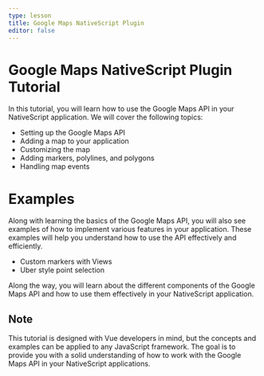 ```yaml
---
type: lesson
title: Google Maps NativeScript Plugin
editor: false
---
```


# Google Maps NativeScript Plugin Tutorial

In this tutorial, you will learn how to use the Google Maps API in your NativeScript application. We will cover the following topics:
- Setting up the Google Maps API
- Adding a map to your application
- Customizing the map
- Adding markers, polylines, and polygons
- Handling map events

# Examples

Along with learning the basics of the Google Maps API, you will also see examples of how to implement various features in your application. These examples will help you understand how to use the API effectively and efficiently.
- Custom markers with Views
- Uber style point selection

Along the way, you will learn about the different components of the Google Maps API and how to use them effectively in your NativeScript application.


## Note
This tutorial is designed with Vue developers in mind, but the concepts and examples can be applied to any JavaScript framework. The goal is to provide you with a solid understanding of how to work with the Google Maps API in your NativeScript applications.
